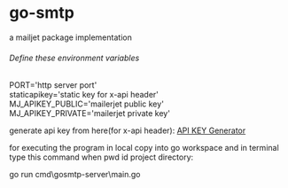 # go-smtp
a mailjet package implementation

<h6> Define these environment variables </h6>

PORT='http server port' <br>
staticapikey='static key for x-api header' <br>
MJ_APIKEY_PUBLIC='mailerjet public key' <br>
MJ_APIKEY_PRIVATE='mailerjet private key' <br>

generate api key from here(for x-api header):
<a href='https://codepen.io/corenominal/pen/rxOmMJ?__cf_chl_captcha_tk__=dcc83d9775c5bcdb7e4a214fc450e5088bee529b-1609791166-0-AaCrGQVFzVYAHyyvpMR-T4-jUJua_WtzDRQtiLrouRohRZQ7ouwIYN2S0e5Q4qXN6cPOkkWYaCHV9cerIo2DV0eDjrt13uvt9ew4jYpf_gqbsuvTqU2q6ibFOJ3PO7CUW_bl83qMjKROgYvFg2p1OSvWrKPIKg5H9FjM3Am1zlRUB71P6df4thhoCw_oUAttBN3uTsnsB6oAvAsjdoASYTjdOqipEzcNdU8IL8Yv5P4j5d5N7dOmSo9cTNOXiC53KOaZbD6dK7nV4vVrGWj6lSavMBiUyPw0cdspvP8x60CwrMsXEhl5J-Qg5suiJ7vHSwDFYi1qaxl5S3W_7mGAOdgEaa1oS2QaiEhem9a93RT9t5BIRdoX3PHmez0qvYiepuNSZUof4d6Zp4ZeOhWzZG-xhOMX4dSiP28ZzOPgIyrablt_REK7kkxRyuZIOqTO4EB2NTBHDd7qauwMyrF7oa3FMqWGuPeiYW5HHauCHIKnL9cIPoml9EkGqV8lbUU4MeLJxzb2QR4HwhmGmruIMoDafqXMcZOK6o_lQARjNErjKZya-NIvdPVGE2S-2jcP-l5OGUJLxWQATSN8_8qaFbt3-0yLbPkAM-FypVyzbw56'>API KEY Generator </a>

for executing the program in local copy into go workspace and in terminal type this command when pwd id project directory:

go run cmd\gosmtp-server\main.go
